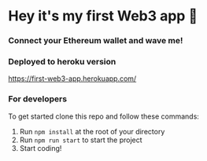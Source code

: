 # Hey it's my first Web3 app 👋 
### Connect your Ethereum wallet and wave me!

### **Deployed to heroku version**
https://first-web3-app.herokuapp.com/

### **For developers**
To get started clone this repo and follow these commands:

1. Run `npm install` at the root of your directory
2. Run `npm run start` to start the project
3. Start coding!
